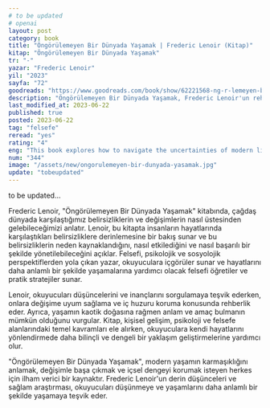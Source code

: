 ```yaml
---
# to be updated
# openai
layout: post
category: book
title: "Öngörülemeyen Bir Dünyada Yaşamak | Frederic Lenoir (Kitap)"
kitap: "Öngörülemeyen Bir Dünyada Yaşamak"
tr: "-"
yazar: "Frederic Lenoir"
yil: "2023"
sayfa: "72"
goodreads: "https://www.goodreads.com/book/show/62221568-ng-r-lemeyen-bir-d-nyada-ya-amak"
description: "Öngörülemeyen Bir Dünyada Yaşamak, Frederic Lenoir'un rehberlik edici ve ilham verici bir kitabıdır, çağdaş dünyadaki belirsizliklerle başa çıkmak ve hayatı anlamlı kılmak için felsefi içgörüler sunar."
last_modified_at: 2023-06-22
published: true
posted: 2023-06-22
tag: "felsefe"
reread: "yes"
rating: "4"
eng: "This book explores how to navigate the uncertainties of modern life and find meaning in the midst of change."
num: "344"
image: "/assets/new/ongorulemeyen-bir-dunyada-yasamak.jpg"
update: "tobeupdated"
---
```


to be updated...

Frederic Lenoir, "Öngörülemeyen Bir Dünyada Yaşamak" kitabında, çağdaş dünyada karşılaştığımız belirsizliklerin ve değişimlerin nasıl üstesinden gelebileceğimizi anlatır. Lenoir, bu kitapta insanların hayatlarında karşılaştıkları belirsizliklere derinlemesine bir bakış sunar ve bu belirsizliklerin neden kaynaklandığını, nasıl etkilediğini ve nasıl başarılı bir şekilde yönetilebileceğini açıklar. Felsefi, psikolojik ve sosyolojik perspektiflerden yola çıkan yazar, okuyuculara içgörüler sunar ve hayatlarını daha anlamlı bir şekilde yaşamalarına yardımcı olacak felsefi öğretiler ve pratik stratejiler sunar.

Lenoir, okuyucuları düşüncelerini ve inançlarını sorgulamaya teşvik ederken, onlara değişime uyum sağlama ve iç huzuru koruma konusunda rehberlik eder. Ayrıca, yaşamın kaotik doğasına rağmen anlam ve amaç bulmanın mümkün olduğunu vurgular. Kitap, kişisel gelişim, psikoloji ve felsefe alanlarındaki temel kavramları ele alırken, okuyuculara kendi hayatlarını yönlendirmede daha bilinçli ve dengeli bir yaklaşım geliştirmelerine yardımcı olur.

"Öngörülemeyen Bir Dünyada Yaşamak", modern yaşamın karmaşıklığını anlamak, değişimle başa çıkmak ve içsel dengeyi korumak isteyen herkes için ilham verici bir kaynaktır. Frederic Lenoir'un derin düşünceleri ve sağlam araştırması, okuyucuları düşünmeye ve yaşamlarını daha anlamlı bir şekilde yaşamaya teşvik eder.
